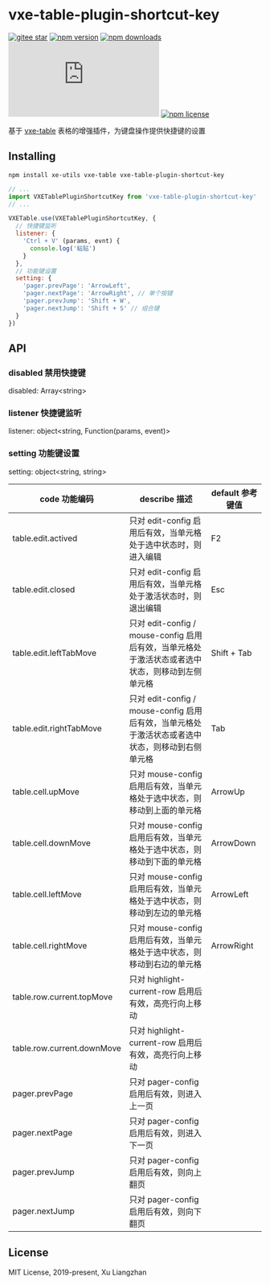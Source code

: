 # vxe-table-plugin-shortcut-key

[![gitee star](https://gitee.com/xuliangzhan_admin/vxe-table-plugin-shortcut-key/badge/star.svg?theme=dark)](https://gitee.com/xuliangzhan_admin/vxe-table-plugin-shortcut-key/stargazers)
[![npm version](https://img.shields.io/npm/v/vxe-table-plugin-shortcut-key.svg?style=flat-square)](https://www.npmjs.org/package/vxe-table-plugin-shortcut-key)
[![npm downloads](https://img.shields.io/npm/dm/vxe-table-plugin-shortcut-key.svg?style=flat-square)](http://npm-stat.com/charts.html?package=vxe-table-plugin-shortcut-key)
[![gzip size: JS](http://img.badgesize.io/https://unpkg.com/vxe-table-plugin-shortcut-key/dist/index.min.js?compression=gzip&label=gzip%20size:%20JS)](https://unpkg.com/vxe-table-plugin-shortcut-key/dist/index.min.js)
[![npm license](https://img.shields.io/github/license/mashape/apistatus.svg)](https://github.com/xuliangzhan/vxe-table-plugin-shortcut-key/blob/master/LICENSE)

基于 [vxe-table](https://github.com/xuliangzhan/vxe-table) 表格的增强插件，为键盘操作提供快捷键的设置

## Installing

```shell
npm install xe-utils vxe-table vxe-table-plugin-shortcut-key
```

```javascript
// ...
import VXETablePluginShortcutKey from 'vxe-table-plugin-shortcut-key'
// ...

VXETable.use(VXETablePluginShortcutKey, {
  // 快捷键监听
  listener: {
    'Ctrl + V' (params, evnt) {
      console.log('粘贴')
    }
  },
  // 功能键设置
  setting: {
    'pager.prevPage': 'ArrowLeft',
    'pager.nextPage': 'ArrowRight', // 单个按键
    'pager.prevJump': 'Shift + W',
    'pager.nextJump': 'Shift + S' // 组合键
  }
})
```

## API

### disabled 禁用快捷键

disabled: Array\<string\>  

### listener 快捷键监听

listener: object\<string, Function(params, event)\>  

### setting 功能键设置

setting: object\<string, string\>  

| code 功能编码 | describe 描述 | default 参考键值 |
|------|------|------|
| table.edit.actived | 只对 edit-config 启用后有效，当单元格处于选中状态时，则进入编辑 | F2 |
| table.edit.closed | 只对 edit-config 启用后有效，当单元格处于激活状态时，则退出编辑 | Esc |
| table.edit.leftTabMove | 只对 edit-config / mouse-config 启用后有效，当单元格处于激活状态或者选中状态，则移动到左侧单元格 | Shift + Tab |
| table.edit.rightTabMove | 只对 edit-config / mouse-config 启用后有效，当单元格处于激活状态或者选中状态，则移动到右侧单元格 | Tab |
| table.cell.upMove | 只对 mouse-config 启用后有效，当单元格处于选中状态，则移动到上面的单元格 | ArrowUp |
| table.cell.downMove | 只对 mouse-config 启用后有效，当单元格处于选中状态，则移动到下面的单元格 | ArrowDown |
| table.cell.leftMove | 只对 mouse-config 启用后有效，当单元格处于选中状态，则移动到左边的单元格 | ArrowLeft |
| table.cell.rightMove | 只对 mouse-config 启用后有效，当单元格处于选中状态，则移动到右边的单元格 | ArrowRight |
| table.row.current.topMove | 只对 highlight-current-row 启用后有效，高亮行向上移动 |  |
| table.row.current.downMove | 只对 highlight-current-row 启用后有效，高亮行向上移动 |  |
| pager.prevPage | 只对 pager-config 启用后有效，则进入上一页 |  |
| pager.nextPage | 只对 pager-config 启用后有效，则进入下一页 |  |
| pager.prevJump | 只对 pager-config 启用后有效，则向上翻页 |  |
| pager.nextJump | 只对 pager-config 启用后有效，则向下翻页 |  |

## License

MIT License, 2019-present, Xu Liangzhan
